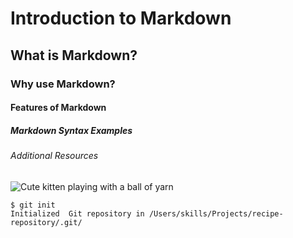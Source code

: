 # Introduction to Markdown

## What is Markdown?

### Why use Markdown?

#### Features of Markdown

##### Markdown Syntax Examples

###### Additional Resources

![Cute kitten playing with a ball of yarn](https://octodex.github.com/images/yaktocat.png)

```
$ git init
Initialized  Git repository in /Users/skills/Projects/recipe-repository/.git/
```

